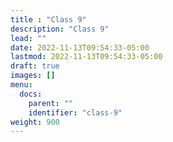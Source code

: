 ```yaml
---
title : "Class 9"
description: "Class 9"
lead: ""
date: 2022-11-13T09:54:33-05:00
lastmod: 2022-11-13T09:54:33-05:00
draft: true
images: []
menu:
  docs:
    parent: ""
    identifier: "class-9"
weight: 900
---
```

